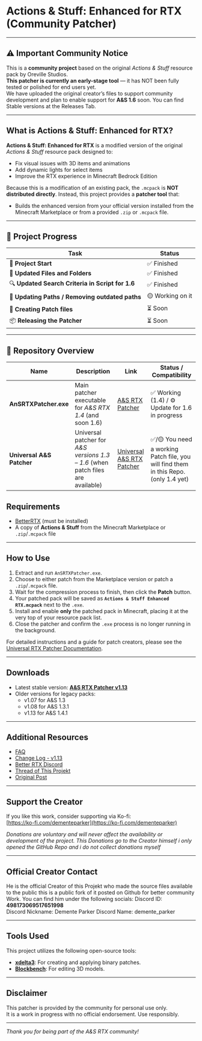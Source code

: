# Actions & Stuff: Enhanced for RTX (Community Patcher)

---

## ⚠️ Important Community Notice

This is a **community project** based on the original *Actions & Stuff* resource pack by Oreville Studios.  
**This patcher is currently an early-stage tool** — it has NOT been fully tested or polished for end users yet.  
We have uploaded the original creator’s files to support community development and plan to enable support for **A&S 1.6** soon.
You can find Stable versions at the Releases Tab.

---

## What is Actions & Stuff: Enhanced for RTX?

**Actions & Stuff: Enhanced for RTX** is a modified version of the original *Actions & Stuff* resource pack designed to:

- Fix visual issues with 3D items and animations  
- Add dynamic lights for select items  
- Improve the RTX experience in Minecraft Bedrock Edition

Because this is a modification of an existing pack, the `.mcpack` is **NOT distributed directly**. Instead, this project provides a **patcher tool** that:

- Builds the enhanced version from your official version installed from the Minecraft Marketplace or from a provided `.zip` or `.mcpack` file.

---
## 🧩 Project Progress

| Task | Status |
|------|--------|
| 🚀 **Project Start** | ✅ Finished |
| 📂 **Updated Files and Folders** | ✅ Finished |
| 🔍 **Updated Search Criteria in Script for 1.6** | ✅ Finished |
| 🧭 **Updating Paths / Removing outdated paths** | 🟡 Working on it |
| 🧱 **Creating Patch files** | ⏳ Soon |
| 📦 **Releasing the Patcher** | ⏳ Soon |
---
## 🔗 Repository Overview

| Name | Description | Link | Status / Compatibility |
|------|--------------|------|-------------------------|
| **AnSRTXPatcher.exe** | Main patcher executable for *A&S RTX 1.4* (and soon 1.6) | [A&S RTX Patcher](./A&S%20RTX%20Patcher) | ✅ Working (1.4) / ⚙️ Update for 1.6 in progress |
| **Universal A&S Patcher** | Universal patcher for *A&S versions 1.3 – 1.6* (when patch files are available) | [Universal A&S RTX Patcher](./Universial%20A&S%20RTX%20Patcher) | ✅/🟡 You need a working Patch file, you will find them in this Repo. (only 1.4 yet) |


## Requirements

- [BetterRTX](https://bedrock.graphics/) (must be installed)
- A copy of **Actions & Stuff** from the Minecraft Marketplace or `.zip`/`.mcpack` file

---

## How to Use

1. Extract and run `AnSRTXPatcher.exe`.  
2. Choose to either patch from the Marketplace version or patch a `.zip`/`.mcpack` file.  
3. Wait for the compression process to finish, then click the **Patch** button.  
4. Your patched pack will be saved as **`Actions & Stuff Enhanced RTX.mcpack`** next to the `.exe`.  
5. Install and enable **only** the patched pack in Minecraft, placing it at the very top of your resource pack list.  
6. Close the patcher and confirm the `.exe` process is no longer running in the background.

For detailed instructions and a guide for patch creators, please see the [Universal RTX Patcher Documentation](./Universial%20A&S%20RTX%20Patcher/README.md).

---

## Downloads

- Latest stable version: [**A&S RTX Patcher v1.13**](https://gofile.io/d/eXvdte)  
- Older versions for legacy packs:  
  - v1.07 for A&S 1.3  
  - v1.08 for A&S 1.3.1  
  - v1.13 for A&S 1.4.1

---

## Additional Resources

- [FAQ](https://discord.com/channels/691547840463241267/1360688874388455504/1376325634246049792)  
- [Change Log - v1.13](https://discord.com/channels/691547840463241267/1360688874388455504/1384665181715566622)
- [Better RTX Discord](https://discord.gg/5kK4EMRbd3)
- [Thread of This Projekt](https://discord.com/channels/691547840463241267/1360688874388455504)
- [Original Post](https://discord.com/channels/691547840463241267/1360688874388455504/1360688874388455504)

---

## Support the Creator

If you like this work, consider supporting via Ko-fi:  
[https://ko-fi.com/dementeparker](https://ko-fi.com/dementeparker)  

*Donations are voluntary and will never affect the availability or development of the project.*
*This Donations go to the Creator himself i only opened the GitHub Repo and i do not collect donations myself*

---

## Official Creator Contact

He is the official Creator of this Projekt who made the source files available to the public this is a public fork of it posted on Github for better community Work.
You can find him under the following socials:
Discord ID: **498173069517651998**  
Discord Nickname: Demente Parker
Discord Name: demente_parker


---

## Tools Used

This project utilizes the following open-source tools:

-   [**xdelta3**](https://github.com/jmacd/xdelta): For creating and applying binary patches.
-   [**Blockbench**](https://www.blockbench.net/): For editing 3D models.

---

## Disclaimer

This patcher is provided by the community for personal use only.  
It is a work in progress with no official endorsement. Use responsibly.

---

*Thank you for being part of the A&S RTX community!*
